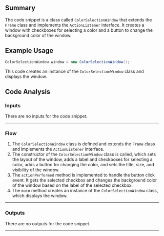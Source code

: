 ## Summary
The code snippet is a class called `ColorSelectionWindow` that extends the `Frame` class and implements the `ActionListener` interface. It creates a window with checkboxes for selecting a color and a button to change the background color of the window.

## Example Usage
```java
ColorSelectionWindow window = new ColorSelectionWindow();
```
This code creates an instance of the `ColorSelectionWindow` class and displays the window.

## Code Analysis
### Inputs
There are no inputs for the code snippet.
___
### Flow
1. The `ColorSelectionWindow` class is defined and extends the `Frame` class and implements the `ActionListener` interface.
2. The constructor of the `ColorSelectionWindow` class is called, which sets the layout of the window, adds a label and checkboxes for selecting a color, adds a button for changing the color, and sets the title, size, and visibility of the window.
3. The `actionPerformed` method is implemented to handle the button click event. It gets the selected checkbox and changes the background color of the window based on the label of the selected checkbox.
4. The `main` method creates an instance of the `ColorSelectionWindow` class, which displays the window.
___
### Outputs
There are no outputs for the code snippet.
___
